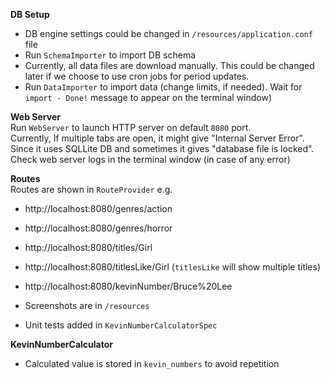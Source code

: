 **DB Setup**
- DB engine settings could be changed in `/resources/application.conf` file
- Run `SchemaImporter` to import DB schema
- Currently, all data files are download manually. This could be changed later if we choose to use cron jobs for period updates.
- Run `DataImporter` to import data (change limits, if needed). Wait for `import - Done!` message to appear on the terminal window) 

**Web Server**  
Run `WebServer` to launch HTTP server on default `8080` port.  
Currently, If multiple tabs are open, it might give "Internal Server Error". Since it uses SQLLite DB and sometimes it gives "database file is locked".   
Check web server logs in the terminal window (in case of any error)


**Routes**   
Routes are shown in `RouteProvider` e.g.

- http://localhost:8080/genres/action
- http://localhost:8080/genres/horror

- http://localhost:8080/titles/Girl
- http://localhost:8080/titlesLike/Girl (`titlesLike` will show multiple titles)

- http://localhost:8080/kevinNumber/Bruce%20Lee

- Screenshots are in `/resources`
- Unit tests added in `KevinNumberCalculatorSpec`


**KevinNumberCalculator**
- Calculated value is stored in `kevin_numbers` to avoid repetition
